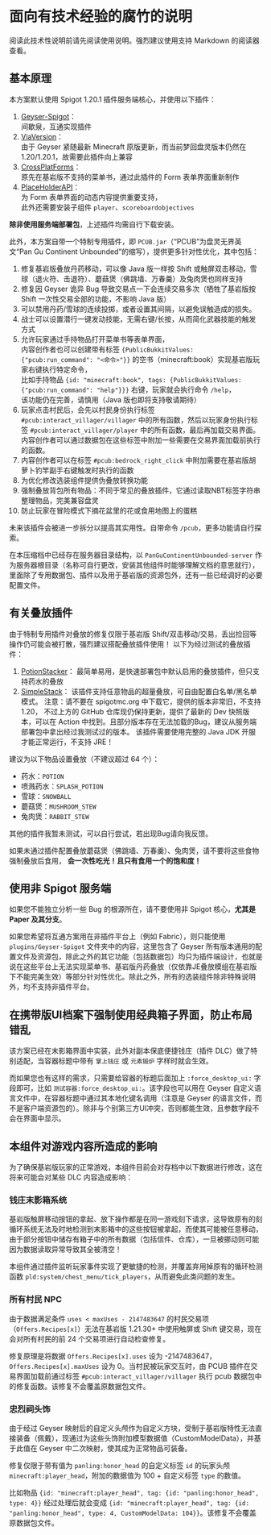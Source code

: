 # 面向有技术经验的腐竹的说明
阅读此技术性说明前请先阅读使用说明。强烈建议使用支持 Markdown 的阅读器查看。

## 基本原理

本方案默认使用 Spigot 1.20.1 插件服务端核心，并使用以下插件：
1. [Geyser-Spigot](https://geysermc.org/)：  
	间歇泉，互通实现插件
2. [ViaVersion](https://www.spigotmc.org/resources/viaversion.19254/)：  
	由于 Geyser 紧随最新 Minecraft 原版更新，而当前梦回盘灵版本仍然在 1.20/1.20.1，故需要此插件向上兼容
3. [CrossPlatForms](https://www.spigotmc.org/resources/crossplatforms.101043/)：  
	原先在基岩版不支持的菜单书，通过此插件的 Form 表单界面重新制作
4. [PlaceHolderAPI](https://www.spigotmc.org/resources/placeholderapi.6245/)：  
	为 Form 表单界面的动态内容提供重要支持，  
	此外还需要安装子组件 `player`、`scoreboardobjectives`

**除非使用服务端部署包**，上述插件均需自行下载安装。

此外，本方案自带一个特制专用插件，即 `PCUB.jar`（“PCUB”为盘灵无界英文“Pan Gu Continent Unbounded”的缩写），提供更多针对性优化，其中包括：  
1. 修复基岩版叠放丹药移动，可以像 Java 版一样按 Shift 或触屏双击移动，雪球（退火符、击退符）、蘑菇煲（佛跳墙、万春羹）及兔肉煲也同样支持
2. 修复因 Geyser 诡异 Bug 导致交易点一下会连续交易多次（牺牲了基岩版按 Shift 一次性交易全部的功能，不影响 Java 版）
3. 可以禁用丹药/雪球的连续投掷，或者设置其间隔，以避免误触造成的损失。
4. 战士可以设置潜行一键发动技能，无需右键/长按，从而简化武器技能的触发方式
6. 允许玩家通过手持物品打开菜单书等表单界面，  
	内容创作者也可以创建带有标签 `{PublicBukkitValues: {"pcub:run_command": "<命令>"}}` 的空书（minecraft:book）实现基岩版玩家右键执行特定命令，  
	比如手持物品 `{id: "minecraft:book", tags: {PublicBukkitValues: {"pcub:run_command": "help"}}}` 右键，玩家就会执行命令 `/help`，  
	该功能仍在完善，请慎用（Java 版也即将支持敬请期待）
7. 玩家点击村民后，会先以村民身份执行标签 `#pcub:interact_villager/villager` 中的所有函数，然后以玩家身份执行标签 `#pcub:interact_villager/player` 中的所有函数，最后再加载交易界面。  
	内容创作者可以通过数据包在这些标签中附加一些需要在交易界面加载前执行的函数。
8. 内容创作者可以在标签 `#pcub:bedrock_right_click` 中附加需要在基岩版胡萝卜钓竿副手右键触发时执行的函数
9. 为优化修改选装组件提供伪叠放转换功能
10. 强制叠放背包所有物品：不同于常见的叠放插件，它通过读取NBT标签字符串整理物品，完美兼容盘灵
11. 防止玩家在冒险模式下摘花盆里的花或食用地图上的蛋糕

未来该插件会被进一步拆分以提高其实用性。自带命令 `/pcub`，更多功能请自行探索。

在本压缩档中已经存在服务器目录结构，以 `PanGuContinentUnbounded-server` 作为服务器根目录（名称可自行更改，安装其他组件时能够理解文档的意思就行），里面除了专用数据包、插件以及用于基岩版的资源包外，还有一些已经调好的必要配置文件。



## 有关叠放插件

由于特制专用插件对叠放的修复仅限于基岩版 Shift/双击移动/交易，丢出捡回等操作仍可能会被打散，强烈建议搭配叠放插件使用！
以下为经过测试的叠放插件：
1. [PotionStacker](https://www.spigotmc.org/resources/potion-stacker.66168/)：
	最简单易用，是快速部署包中默认启用的叠放插件，但只支持药水的叠放
2. [SimpleStack](https://github.com/Mikedeejay2/SimpleStackPlugin)：
	该插件支持任意物品的超量叠放，可自由配置白名单/黑名单模式。
	注意：请不要在 spigotmc.org 中下载它，提供的版本非常旧，不支持 1.20，
	不过上方的 GitHub 仓库现仍保持更新，提供了最新的 Dev 快照版本，可以在 Action 中找到。且部分版本存在无法加载的Bug，建议从服务端部署包中拿出经过我测试过的版本。
	该插件需要使用完整的 Java JDK 开服才能正常运行，不支持 JRE！

建议为以下物品设置叠放（不建议超过 64 个）：
- 药水：`POTION`
- 喷溅药水：`SPLASH_POTION`
- 雪球：`SNOWBALL`
- 蘑菇煲：`MUSHROOM_STEW`
- 兔肉煲：`RABBIT_STEW`

其他的插件我暂未测试，可以自行尝试，若出现Bug请向我反馈。

如果未通过插件配置叠放蘑菇煲（佛跳墙、万春羹）、兔肉煲，请不要将这些食物强制叠放后食用， **会一次性吃光！且只有食用一个的饱和度！**



## 使用非 Spigot 服务端

如果您不能独立分析一些 Bug 的根源所在，请不要使用非 Spigot 核心，**尤其是 Paper 及其分支**。

如果您希望将互通方案用在非插件平台上（例如 Fabric），则只能使用 `plugins/Geyser-Spigot` 文件夹中的内容，这里包含了 Geyser 所有版本通用的配置文件及资源包，除此之外的其它功能（包括数据包）均只为插件端设计，也就是说在这些平台上无法实现菜单书、基岩版丹药叠放（仅依靠JE叠放模组在基岩版下不能完美生效）等部分针对性优化。除此之外，所有的选装组件除非特殊说明外，均不支持非插件平台。



## 在携带版UI档案下强制使用经典箱子界面，防止布局错乱

该方案已经在末影箱界面中实装，此外对副本保底便捷钱庄（插件 DLC）做了特别适配，当容器标题中带有 `掌上钱庄` 或 `元素锻炉` 字样时就会生效。

而如果您也有这样的需求，只需要给容器的标题后面加上 `:force_desktop_ui:` 字段即可，比如 `测试容器:force_desktop_ui:`。该字段也可以用在 Geyser 自定义语言文件中，在容器标题中通过其本地化键名调用（注意是 Geyser 的语言文件，而不是客户端资源包的）。除非与个别第三方UI冲突，否则都能生效，且参数字段不会在界面中显示。



## 本组件对游戏内容所造成的影响

为了确保基岩版玩家的正常游戏，本组件目前会对存档中以下数据进行修改，这在将来可能会对某些 DLC 内容造成影响：

### 钱庄末影箱系统

基岩版触屏移动按钮的拿起、放下操作都是在同一游戏刻下请求，这导致原有的刻循环系统无法及时地检测到末影箱中的这些按钮被拿起，而使其可能被任意移动，由于部分按钮中储存有箱子中的所有数据（包括信件、仓库），一旦被挪动则可能因为数据读取异常导致其全被清空！

本组件通过插件监听玩家事件实现了更敏捷的检测，并覆盖弃用掉原有的循环检测函数 `pld:system/chest_menu/tick_players`，从而避免此类问题的发生。

### 所有村民 NPC

由于数据满足条件 `uses < maxUses - 2147483647` 的村民交易项（`Offers.Recipes[x]`）无法在基岩版 1.21.30+ 中使用触屏或 Shift 键交易，现在会对所有村民的前 24 个交易项进行自动检查修复。

修复原理是将数据 `Offers.Recipes[x].uses` 设为 -2147483647，`Offers.Recipes[x].maxUses` 设为 0。当村民被玩家交互时，由 PCUB 插件在交易界面加载前通过标签 `#pcub:interact_villager/villager` 执行 pcub 数据包中的修复函数。该修复不会覆盖原数据包文件。

### 忠烈祠头饰

由于经过 Geyser 映射后的自定义头颅作为自定义方块，受制于基岩版特性无法直接装备（佩戴），现通过为这些头饰附加模型数据值（CustomModelData），并基于此值在 Geyser 中二次映射，使其成为正常物品可装备。

修复仅限于带有值为 `panling:honor_head` 的自定义标签 `id` 的玩家头颅 `minecraft:player_head`，附加的数据值为 100 + 自定义标签 `type` 的数值。

比如物品 `{id: "minecraft:player_head", tag: {id: "panling:honor_head", type: 4}}` 经过处理后就会变成 `{id: "minecraft:player_head", tag: {id: "panling:honor_head", type: 4, CustomModelData: 104}}`。该修复不会覆盖原数据包文件。